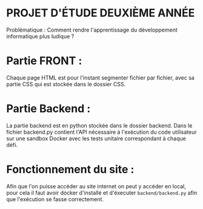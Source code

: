 # PROJET D'ÉTUDE DEUXIÈME ANNÉE

Problématique : Comment rendre l'apprentissage du développement informatique plus ludique ?


# Partie FRONT :

Chaque page HTML est pour l'instant segmenter fichier par fichier, avec sa partie CSS qui est stockée dans le dossier CSS.


# Partie Backend :

La partie backend est en python stockée dans le dossier backend. Dans le fichier backend.py contient l'API nécessaire à l'exécution du code utilisateur sur une sandbox Docker avec les tests unitaire correspondant à chaque défi.


# Fonctionnement du site :

Afin que l'on puisse accéder au site internet on peut y accéder en local, pour cela il faut avoir docker d'installé et d'éxecuter ```backend/backend.py``` afin que l'exécution se fasse correctement.

